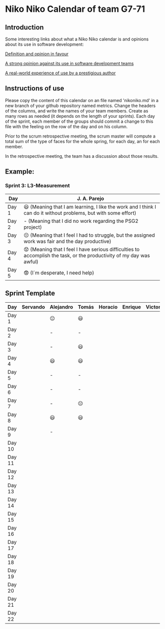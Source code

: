 # Niko Niko Calendar of team G7-71
## Introduction
Some interesting links about what a Niko Niko calendar is and opinions about its use in software development:

[Definition and opinion in favour](https://blog.teammood.com/2018/07/24/evaluating-your-teams-health-with-the-niko-niko-calendar.html?utm_source=google&utm_medium=cpc&utm_campaign=blog-niko-niko&utm_content=niko-niko&utm_term=niko%20niko%20calendar&gclid=Cj0KCQjwsYb0BRCOARIsAHbLPhGYfc7zpSwEDx8KE3VjlsTyy1M1F8O8lxyOPWQTpjf71RjXeD5rgWsaAmEhEALw_wcB)

[A strong opinion against its use in software development teams](https://www.tinypulse.com/blog/sk-niko-niko-calendar-workplace-morale)

[A real-world experience of use by a prestigious author](https://www.javiergarzas.com/2015/05/calendarios-niko-niko.html)
## Instructions of use
Please copy the content of this calendar on an file named 'nikoniko.md' in a new branch of your github repository named metrics.
Change the headers of the columns, and write the names of your team members.
Create as many rows as needed (it depends on the length of your sprints).
Each day of the sprint, each member of the groups should commit a change to this file with the feeling on the row of the day and on his column. 

Prior to the scrum retrospective meeting, the scrum master will compute a total sum of the type of faces for the whole spring, for each day, an for each member.

In the retrospective meeting, the team has a discussion about those results.

## Example:

### Sprint 3: L3-Measurement 

| Day           | J. A. Parejo  |
| ------------- | ------------- |
| Day 1         |    :smiley: (Meaning that I am learning, I like the work and I think I can do it without problems, but with some effort) |
| Day 2         |    - (Meaning that I did no work regarding the PSG2 project)           |
| Day 3         |    :neutral_face:  (Meaning that I feel I had to struggle, but the assigned work was fair and the day productive)          |:fearful:
| Day 4         |    :worried: (Meaning that I feel I have serious difficulties to accomplish the task, or the productivity of my day was awful)           |
| Day 5         |    :fearful:   (I´m desperate, I need help)        |


## Sprint Template

| Day           | Servando    | Alejandro  | Tomás     | Horacio     | Enrique     | Victor     |
| ------------- | ------------- | -------------  | -------------  | -------------  | -------------  | -------------  |
| Day 1         |         |        😐        |      😃          |                |                |                |
| Day 2         |               |       -         |     -           |                |                |                |
| Day 3         |               |        -        |     😃          |                |                |                |
| Day 4         |               |       😃        |     😃          |                |                |                |
| Day 5         |               |       -         |       -         |                |                |                |
| Day 6         |               |       -         |       -        |                |                |                |
| Day 7         |               |      -         |        😐        |                |                |                |
| Day 8         |         |        😃        |         😃       |                |                |                |
| Day 9         |               |        -        |                |                |                |                |
| Day 10         |               |                |                |                |                |                |
| Day 11         |               |               |                |                |                |                |
| Day 12         |               |                |                |                |                |                |
| Day 13         |               |                |                |                |                |                |
| Day 14         |               |               |                |                |                |                |
| Day 15         |               |               |                |                |                |                |
| Day 16         |               |               |                |                |                |                |
| Day 17         |               |               |                |                |                |                |
| Day 18         |               |               |                |                |                |                |
| Day 19         |               |               |                |                |                |                |
| Day 20         |               |               |                |                |                |                |
| Day 21         |               |               |                |                |                |                |
| Day 22         |               |               |                |                |                |                |
